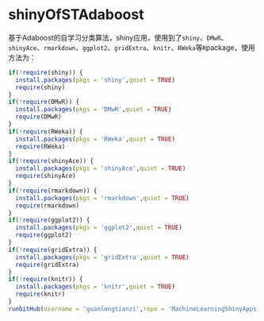 # shinyOfSTAdaboost
基于Adaboost的自学习分类算法，shiny应用，使用到了`shiny`、`DMwR`、`shinyAce`、`rmarkdown`、`ggplot2`、`gridExtra`、`knitr`、`RWeka`等`R`package，使用方法为：
```R
if(!require(shiny)) {
  install.packages(pkgs = 'shiny',quiet = TRUE)
  require(shiny)
}
if(!require(DMwR)) {
  install.packages(pkgs = 'DMwR',quiet = TRUE)
  require(DMwR)
}
if(!require(RWeka)) {
  install.packages(pkgs = 'RWeka',quiet = TRUE)
  require(RWeka)
}
if(!require(shinyAce)) {
  install.packages(pkgs = 'shinyAce',quiet = TRUE)
  require(shinyAce)
}
if(!require(rmarkdown)) {
  install.packages(pkgs = 'rmarkdown',quiet = TRUE)
  require(rmarkdown)
}
if(!require(ggplot2)) {
  install.packages(pkgs = 'ggplot2',quiet = TRUE)
  require(ggplot2)
}
if(!require(gridExtra)) {
  install.packages(pkgs = 'gridExtra',quiet = TRUE)
  require(gridExtra)
}
if(!require(knitr)) {
  install.packages(pkgs = 'knitr',quiet = TRUE)
  require(knitr)
}
runGitHub(username = 'guanlongtianzi',repo = 'MachineLearningShinyApps',subdir='Self-Training-Adaboost') 
```

